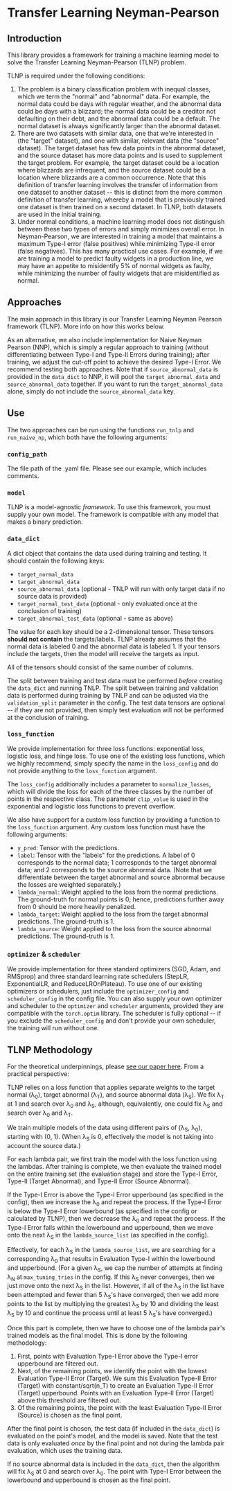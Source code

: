 # Transfer Learning Neyman-Pearson
## Introduction
This library provides a framework for training a machine learning model to solve the Transfer Learning Neyman-Pearson (TLNP) problem. 

TLNP is required under the following conditions:
1. The problem is a binary classification problem with inequal classes, which we term the "normal" and "abnormal" data. For example, the normal data could be days with regular weather, and the abnormal data could be days with a blizzard; the normal data could be a creditor not defaulting on their debt, and the abnormal data could be a default. The normal dataset is always significantly larger than the abnormal dataset.
2. There are two datasets with similar data, one that we're interested in (the "target" dataset), and one with similar, relevant data (the "source" dataset). The target dataset has few data points in the abnormal dataset, and the source dataset has more data points and is used to supplement the target problem. For example, the target dataset could be a location where blizzards are infrequent, and the source dataset could be a location where blizzards are a common occurrence. Note that this definition of transfer learning involves the transfer of information from one dataset to another dataset -- this is distinct from the more common definition of transfer learning, whereby a model that is previously trained one dataset is then trained on a second dataset. In TLNP, both datasets are used in the initial training.
3. Under normal conditions, a machine learning model does not distinguish between these two types of errors and simply minimizes overall error. In Neyman-Pearson, we are interested in training a model that maintains a maximum Type-I error (false positives) while minimizing Type-II error (false negatives). This has many practical use cases. For example, if we are training a model to predict faulty widgets in a production line, we may have an appetite to misidentify 5\% of normal widgets as faulty, while minimizing the number of faulty widgets that are misidentified as normal.

## Approaches
The main approach in this library is our Transfer Learning Neyman Pearson framework (TLNP). More info on how this works below. 

As an alternative, we also include implementation for Naive Neyman Pearson (NNP), which is simply a regular approach to training (without differentiating between Type-I and Type-II Errors during training); after training, we adjust the cut-off point to achieve the desired Type-I Error. We recommend testing both approaches. Note that if `source_abnormal_data` is provided in the `data_dict` to NNP, it will pool the `target_abnormal_data` and `source_abnormal_data` together. If you want to run the `target_abnormal_data` alone, simply do not include the `source_abnormal_data` key.

## Use
The two approaches can be run using the functions `run_tnlp` and `run_naive_np`, which both have the following arguments:

### `config_path`
The file path of the .yaml file. Please see our example, which includes comments.

### `model`
TLNP is a model-agnostic _framework_. To use this framework, you must supply your own model. The framework is compatible with any model that makes a binary prediction.

### `data_dict`
A dict object that contains the data used during training and testing. It should contain the following keys:
- `target_normal_data`
- `target_abnormal_data`
- `source_abnormal_data` (optional - TNLP will run with only target data if no source data is provided)
- `target_normal_test_data` (optional - only evaluated once at the conclusion of training)
- `target_abnormal_test_data` (optional - same as above)

The value for each key should be a 2-dimensional tensor. These tensors **should not contain** the targets/labels. TLNP already assumes that the normal data is labeled 0 and the abnormal data is labeled 1. If your tensors include the targets, then the model will receive the targets as input. 

All of the tensors should consist of the same number of columns. 

The split between training and test data must be performed _before_ creating the `data_dict` and running TNLP. The split between training and validation data is performed during training by TNLP and can be adjusted via the `validation_split` parameter in the config. The test data tensors are optional -- if they are not provided, then simply test evaluation will not be performed at the conclusion of training. 

### `loss_function`
We provide implementation for three loss functions: exponential loss, logistic loss, and hinge loss. To use one of the existing loss functions, which we highly recommend, simply specify the name in the `loss_config` and do not provide anything to the `loss_function` argument. 

The `loss_config` additionally includes a parameter to `normalize_losses`, which will divide the loss for each of the three classes by the number of points in the respective class. The parameter `clip_value` is used in the exponential and logistic loss functions to prevent overflow.

We also have support for a custom loss function by providing a function to the `loss_function` argument. Any custom loss function must have the following arguments:
- `y_pred`: Tensor with the predictions.
- `label`: Tensor with the "labels" for the predictions. A label of 0 corresponds to the normal data; 1 corresponds to the target abnormal data; and 2 corresponds to the source abnormal data. (Note that we differentiate between the target abnormal and source abnormal because the losses are weighted separately.)
- `lambda_normal`: Weight applied to the loss from the normal predictions. The ground-truth for normal points is 0; hence, predictions further away from 0 should be more heavily penalized.
- `lambda_target`: Weight applied to the loss from the target abnormal predictions. The ground-truth is 1.
- `lambda_source`: Weight applied to the loss from the source abnormal predictions. The ground-truth is 1.

### `optimizer` & `scheduler`
We provide implementation for three standard optimizers (SGD, Adam, and RMSprop) and three standard learning rate schedulers (StepLR, ExponentialLR, and ReduceLROnPlateau). To use one of our existing optimizers or schedulers, just include the `optimizer_config` and `scheduler_config` in the config file. You can also supply your own optimizer and scheduler to the `optimizer` and `scheduler` arguments, provided they are compatible with the `torch.optim` library. The scheduler is fully optional -- if you exclude the `scheduler_config` and don't provide your own scheduler, the training will run without one.

## TLNP Methodology
For the theoretical underpinnings, please [see our paper here](https://arxiv.org/pdf/2501.01525). From a practical perspective:

TLNP relies on a loss function that applies separate weights to the target normal (λ<sub>0</sub>), target abnormal (λ<sub>T</sub>), and source abnormal data (λ<sub>S</sub>). We fix λ<sub>T</sub> at 1 and search over λ<sub>0</sub> and λ<sub>S</sub>, although, equivalently, one could fix λ<sub>S</sub> and search over λ<sub>0</sub> and λ<sub>T</sub>.

We train multiple models of the data using different pairs of (λ<sub>S</sub>, λ<sub>0</sub>), starting with (0, 1). (When λ<sub>S</sub> is 0, effectively the model is not taking into account the source data.)

For each lambda pair, we first train the model with the loss function using the lambdas. After training is complete, we then evaluate the trained model on the entire training set (the evaluation stage) and store the Type-I Error, Type-II (Target Abnormal), and Type-II Error (Source Abnormal).

If the Type-I Error is above the Type-I Error upperbound (as specified in the config), then we increase the λ<sub>0</sub> and repeat the process. If the Type-I Error is below the Type-I Error lowerbound (as specified in the config or calculated by TLNP), then we decrease the λ<sub>0</sub> and repeat the process. If the Type-I Error falls within the lowerbound and upperbound, then we move onto the next λ<sub>S</sub> in the `lambda_source_list` (as specified in the config). 

Effectively, for each λ<sub>S</sub> in the `lambda_source_list`, we are searching for a corresponding λ<sub>0</sub> that results in Evaluation Type-I within the lowerbound and upperbound. (For a given λ<sub>S</sub>, we cap the number of attempts at finding λ<sub>N</sub> at `max_tuning_tries` in the config. If this λ<sub>S</sub> never converges, then we just move onto the next λ<sub>S</sub> in the list. However, if all of the λ<sub>S</sub> in the list have been attempted and fewer than 5 λ<sub>S</sub>'s have converged, then we add more points to the list by multiplying the greatest λ<sub>S</sub> by 10 and dividing the least λ<sub>S</sub> by 10 and continue the process until at least 5 λ<sub>S</sub>'s have converged.)

Once this part is complete, then we have to choose one of the lambda pair's trained models as the final model. This is done by the following methodology: 
1. First, points with Evaluation Type-I Error above the Type-I error upperbound are filtered out.
2. Next, of the remaining points, we identify the point with the lowest Evaluation Type-II Error (Target). We sum this Evaluation Type-II Error (Target) with constant/sqrt(n_T) to create an Evaluation Type-II Error (Target) upperbound. Points with an Evaluation Type-II Error (Target) above this threshold are filtered out. 
3. Of the remaining points, the point with the least Evaluation Type-II Error (Source) is chosen as the final point. 

After the final point is chosen, the test data (if included in the `data_dict`) is evaluated on the point's model, and the model is saved. Note that the test data is only evaluated _once_ by the final point and not during the lambda pair evaluation, which uses the training data. 

If no source abnormal data is included in the `data_dict`, then the algorithm will fix λ<sub>S</sub> at 0 and search over λ<sub>0</sub>. The point with Type-I Error between the lowerbound and upperbound is chosen as the final point. 
